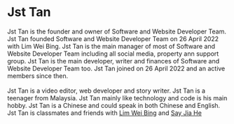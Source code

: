 # Jst Tan
Jst Tan is the founder and owner of Software and Website Developer Team. Jst Tan founded Software and Website Developer Team on 26 April 2022 with Lim Wei Bing. Jst Tan is the main manager of most of Software and Website Developer Team including all social media, property ann support group. Jst Tan is the main developer, writer and finances of Software and Website Developer Team too. Jst Tan joined on 26 April 2022 and an active members since then. 
<br><br>
Jst Tan is a video editor, web developer and story writer. Jst Tan is a teenager from Malaysia. Jst Tan mainly like technology and code is his main hobby. Jst Tan is a Chinese and could speak in both Chinese and English. Jst Tan is classmates and friends with <a href="Lim Wei Bing.md">Lim Wei Bing</a> and <a href="Say Jia He.md">Say Jia He</a>